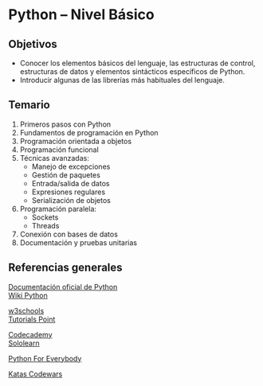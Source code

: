 # Python – Nivel Básico

## Objetivos

- Conocer los elementos básicos del lenguaje, las estructuras de control, estructuras de datos y elementos sintácticos específicos de Python.
- Introducir algunas de las librerías más habituales del lenguaje.

## Temario

1. Primeros pasos con Python
2. Fundamentos de programación en Python
3. Programación orientada a objetos
4. Programación funcional
5. Técnicas avanzadas:
    - Manejo de excepciones
    - Gestión de paquetes
    - Entrada/salida de datos
    - Expresiones regulares
    - Serialización de objetos
6. Programación paralela:
    - Sockets
    - Threads
7. Conexión con bases de datos
8. Documentación y pruebas unitarias

## Referencias generales

[Documentación oficial de Python](https://docs.python.org/es/3/)  
[Wiki Python](https://wiki.python.org/moin/BeginnersGuide/Programmers)

[w3schools](https://www.w3schools.com/python/default.asp)  
[Tutorials Point](https://www.tutorialspoint.com/python/index.htm)

[Codecademy](https://www.codecademy.com/learn/learn-python)  
[Sololearn](https://www.sololearn.com/learning/1073)

[Python For Everybody](https://www.py4e.com/lessons)

[Katas Codewars](https://www.codewars.com/kata/search/python)